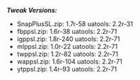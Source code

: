 ***Tweak Versions:***
 - SnapPlusSL.zip: 1.7r-58 uatools: 2.2r-31
 - fbppsl.zip: 1.6r-38 uatools: 2.2r-71
 - igppsl.zip: 1.8r-240 uatools: 2.2r-71
 - mlppsl.zip: 1.0r-22 uatools: 2.2r-71
 - twppsl.zip: 1.2r-82 uatools: 2.2r-71
 - wappsl.zip: 1.6r-104 uatools: 2.2r-71
 - ytppsl.zip: 1.4r-93 uatools: 2.2r-71
